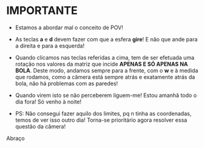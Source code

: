 # IMPORTANTE

- Estamos a abordar mal o conceito de POV!

- As teclas **a** e **d** devem fazer com que a esfera **gire**! E não que ande para a direita e para a esquerda!

- Quando clicamos nas teclas referidas a cima, tem de ser efetuada uma rotação nos valores da matriz que incide **APENAS E SÓ APENAS NA BOLA**. Deste modo, andamos sempre para a frente, com o **w** e à medida que rodamos, como a câmera está sempre atrás e exatamente atrás da bola, não há problemas com as paredes!

- Quando virem isto se não perceberem liguem-me! Estou amanhã todo o dia fora! Só venho à noite!

- PS: Não consegui fazer aquilo dos limites, pq n tinha as coordenadas, temos de ver isso outro dia! Torna-se prioritário agora resolver essa questão da câmera!

Abraço
